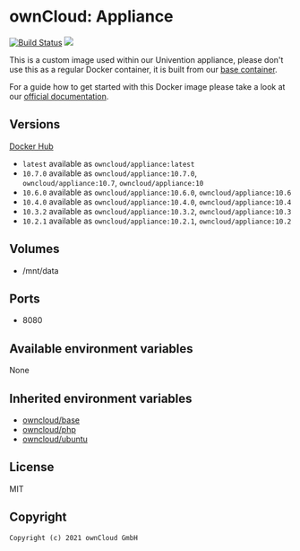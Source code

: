# ownCloud: Appliance

[![Build Status](https://drone.owncloud.com/api/badges/owncloud-docker/appliance/status.svg)](https://drone.owncloud.com/owncloud-docker/appliance)
[![](https://images.microbadger.com/badges/image/owncloud/appliance.svg)](https://microbadger.com/images/owncloud/appliance "Get your own image badge on microbadger.com")

This is a custom image used within our Univention appliance, please don't use this as a regular Docker container, it is built from our [base container](https://registry.hub.docker.com/u/owncloud/base/).

For a guide how to get started with this Docker image please take a look at our [official documentation](https://doc.owncloud.com/server/latest/admin_manual/appliance/installation/installation.html).

## Versions

[Docker Hub](https://hub.docker.com/r/owncloud/appliance/tags)

- `latest` available as `owncloud/appliance:latest`
- `10.7.0` available as `owncloud/appliance:10.7.0`, `owncloud/appliance:10.7`, `owncloud/appliance:10`
- `10.6.0` available as `owncloud/appliance:10.6.0`, `owncloud/appliance:10.6`
- `10.4.0` available as `owncloud/appliance:10.4.0`, `owncloud/appliance:10.4`
- `10.3.2` available as `owncloud/appliance:10.3.2`, `owncloud/appliance:10.3`
- `10.2.1` available as `owncloud/appliance:10.2.1`, `owncloud/appliance:10.2`

## Volumes

- /mnt/data

## Ports

- 8080

## Available environment variables

None

## Inherited environment variables

- [owncloud/base](https://github.com/owncloud-docker/base#available-environment-variables)
- [owncloud/php](https://github.com/owncloud-docker/php#available-environment-variables)
- [owncloud/ubuntu](https://github.com/owncloud-docker/ubuntu#available-environment-variables)

## License

MIT

## Copyright

```Text
Copyright (c) 2021 ownCloud GmbH
```
